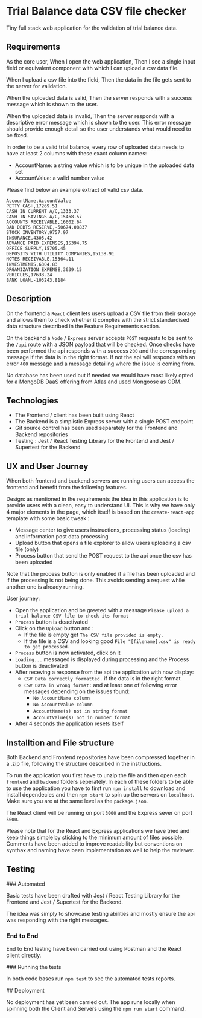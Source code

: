 # Trial Balance data CSV file checker

Tiny full stack web application for the validation of trial balance data.

## Requirements

As the core user,
When I open the web application,
  Then I see a single input field or equivalent component with which I can upload a csv data file.

When I upload a csv file into the field,
  Then the data in the file gets sent to the server for validation.

When the uploaded data is valid,
  Then the server responds with a success message which is shown to the user.

When the uploaded data is invalid,
  Then the server responds with a descriptive error message which is shown to the user. This error message should provide enough detail so the user understands what would need to be fixed.

In order to be a valid trial balance, every row of uploaded data needs to have at least 2 columns with these exact column names:
- AccountName: a string value which is to be unique in the uploaded data set
- AccountValue: a valid number value

Please find below an example extract of valid csv data.

```
AccountName,AccountValue
PETTY CASH,17269.51
CASH IN CURRENT A/C,1333.37
CASH IN SAVINGS A/C,15468.57
ACCOUNTS RECEIVABLE,16602.64
BAD DEBTS RESERVE,-50674.08837
STOCK INVENTORY,9757.97
INSURANCE,4305.42
ADVANCE PAID EXPENSES,15394.75
OFFICE SUPPLY,15705.45
DEPOSITS WITH UTILITY COMPANIES,15138.91
NOTES RECEIVABLE,15364.11
INVESTMENTS,6304.83
ORGANIZATION EXPENSE,3639.15
VEHICLES,17633.24
BANK LOAN,-103243.8184
```

## Description

On the frontend a `React` client lets users upload a CSV file from their storage and allows them to check whether it complies with the strict standardised data structure described in the Feature Requirements section.

On the backend a `Node` / `Express` server accepts `POST` requests to be sent to the `/api` route with a JSON payload that will be checked. Once checks have been performed the api responds with a success `200` and the corresponding message if the data is in the right format. If not the api will responds with an error `400` message and a message detailing where the issue is coming from. 

No database has been used but if needed we would have most likely opted for a MongoDB DaaS offering from Atlas and used Mongoose as ODM.

## Technologies

- The Frontend / client has been built using React
- The Backend is a simplistic Express server with a single POST endpoint
- Git source control has been used separately for the Frontend and Backend repositories
- Testing : Jest / React Testing Library for the Frontend and Jest / Supertest for the Backend


## UX and User Journey

When both frontend and backend servers are running users can access the frontend and benefit from the following features.

Design: as mentioned in the requirements the idea in this application is to provide users with a clean, easy to understand UI. This is why we have only 4 major elements in the page, which itself is based on the `create-react-app` template with some basic tweak : 

- Message center to give users instructions, processing status (loading) and information post data processing
- Upload button that opens a file explorer to allow users uploading a csv file (only)
- Process button that send the POST request to the api once the csv has been uploaded

Note that the process button is only enabled if a file has been uploaded and if the processing is not being done. This avoids sending a request while another one is already running.

User journey: 
- Open the application and be greeted with a message `Please upload a trial balance CSV file to check its format`
- `Process` button is deactivated
- Click on the `Upload` button and :
  - If the file is empty get `The CSV file provided is empty.`
  - If the file is a CSV and looking good `File "[filename].csv" is ready to get processed.`
- `Process` button is now activated, click on it 
- `Loading...` messaged is displayed during processing and the Process button is deactivated
- After receving a response from the api the application with now display:
  - `CSV Data correctly formatted.` if the data is in the right format
  - `CSV Data in wrong format:` and at least one of following error messages depending on the issues found:
    - `No AccountName column`
    - `No AccountValue column`
    - `AccountName(s) not in string format`
    - `AccountValue(s) not in number format`
- After 4 seconds the application resets itself




## Installtion and File structure

Both Backend and Frontend repositories have been compressed together in a .zip file, following the structure described in the instructions.

To run the application you first have to unzip the file and then open each `frontend` and `backend` folders seperately. In each of these folders to be able to use the application you have to first run `npm install` to download and install dependecies and then `npm start` to spin up the servers on `localhost`. Make sure you are at the same level as the `package.json`.

The React client will be running on port `3000` and the Express sever on port `5000`. 

Please note that for the React and Express applications we have tried and keep things simple by sticking to the minimum amount of files possible. Comments have been added to improve readability but conventions on synthax and naming have been implementation as well to help the reviewer.

## Testing

### Automated 

Basic tests have been drafted with Jest / React Testing Library for the Frontend and Jest / Supertest for the Backend. 

The idea was simply to showcase testing abilities and mostly ensure the api was responding with the right messages.

### End to End

End to End testing have been carried out using Postman and the React client directly.

### Running the tests

In both code bases run `npm test` to see the automated tests reports.

## Deployment

No deployment has yet been carried out. The app runs locally when spinning both the Client and Servers using the `npm run start` command.
